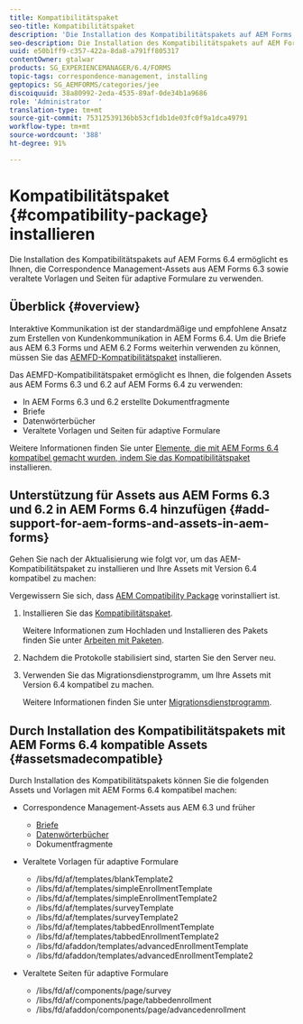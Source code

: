 ```yaml
---
title: Kompatibilitätspaket
seo-title: Kompatibilitätspaket
description: 'Die Installation des Kompatibilitätspakets auf AEM Forms 6.4 ermöglicht es Ihnen, die Correspondence Management-Assets aus AEM Forms 6.3 sowie veraltete Vorlagen und Seiten für adaptive Formulare zu verwenden. '
seo-description: Die Installation des Kompatibilitätspakets auf AEM Forms 6.4 ermöglicht es Ihnen, die Correspondence Management-Assets aus AEM Forms 6.3 sowie veraltete Vorlagen und Seiten für adaptive Formulare zu verwenden.
uuid: e50b1ff9-c357-422a-8da8-a791ff805317
contentOwner: gtalwar
products: SG_EXPERIENCEMANAGER/6.4/FORMS
topic-tags: correspondence-management, installing
geptopics: SG_AEMFORMS/categories/jee
discoiquuid: 38a80992-2eda-4535-89af-0de34b1a9686
role: 'Administrator  '
translation-type: tm+mt
source-git-commit: 75312539136bb53cf1db1de03fc0f9a1dca49791
workflow-type: tm+mt
source-wordcount: '388'
ht-degree: 91%

---
```



# Kompatibilitätspaket {#compatibility-package} installieren

Die Installation des Kompatibilitätspakets auf AEM Forms 6.4 ermöglicht es Ihnen, die Correspondence Management-Assets aus AEM Forms 6.3 sowie veraltete Vorlagen und Seiten für adaptive Formulare zu verwenden.

## Überblick {#overview}

Interaktive Kommunikation ist der standardmäßige und empfohlene Ansatz zum Erstellen von Kundenkommunikation in AEM Forms 6.4. Um die Briefe aus AEM 6.3 Forms und AEM 6.2 Forms weiterhin verwenden zu können, müssen Sie das [AEMFD-Kompatibilitätspaket](https://www.adobeaemcloud.com/content/marketplace/marketplaceProxy.html?packagePath=/content/companies/public/adobe/packages/cq640/fd/AEM-FORMS-6.4-COMPAT) installieren.

Das AEMFD-Kompatibilitätspaket ermöglicht es Ihnen, die folgenden Assets aus AEM Forms 6.3 und 6.2 auf AEM Forms 6.4 zu verwenden:

* In AEM Forms 6.3 und 6.2 erstellte Dokumentfragmente
* Briefe
* Datenwörterbücher
* Veraltete Vorlagen und Seiten für adaptive Formulare

Weitere Informationen finden Sie unter [Elemente, die mit AEM Forms 6.4 kompatibel gemacht wurden, indem Sie das Kompatibilitätspaket](/help/forms/using/compatibility-package.md#assetsmadecompatible) installieren.

## Unterstützung für Assets aus AEM Forms 6.3 und 6.2 in AEM Forms 6.4 hinzufügen {#add-support-for-aem-forms-and-assets-in-aem-forms}

Gehen Sie nach der Aktualisierung wie folgt vor, um das AEM-Kompatibilitätspaket zu installieren und Ihre Assets mit Version 6.4 kompatibel zu machen:

Vergewissern Sie sich, dass [AEM Compatibility Package](/help/sites-deploying/backward-compatibility.md) vorinstalliert ist.

1. Installieren Sie das [Kompatibilitätspaket](https://www.adobeaemcloud.com/content/marketplace/marketplaceProxy.html?packagePath=/content/companies/public/adobe/packages/cq640/fd/AEM-FORMS-6.4-COMPAT).

   Weitere Informationen zum Hochladen und Installieren des Pakets finden Sie unter [Arbeiten mit Paketen](/help/sites-administering/package-manager.md).

1. Nachdem die Protokolle stabilisiert sind, starten Sie den Server neu.
1. Verwenden Sie das Migrationsdienstprogramm, um Ihre Assets mit Version 6.4 kompatibel zu machen.

   Weitere Informationen finden Sie unter [Migrationsdienstprogramm](/help/forms/using/migration-utility.md).

## Durch Installation des Kompatibilitätspakets mit AEM Forms 6.4 kompatible Assets {#assetsmadecompatible}

Durch Installation des Kompatibilitätspakets können Sie die folgenden Assets und Vorlagen mit AEM Forms 6.4 kompatibel machen:

* Correspondence Management-Assets aus AEM 6.3 und früher

   * [Briefe](/help/forms/using/create-letter.md)
   * [Datenwörterbücher](/help/forms/using/data-dictionary.md)
   * Dokumentfragmente

* Veraltete Vorlagen für adaptive Formulare

   * /libs/fd/af/templates/blankTemplate2
   * /libs/fd/af/templates/simpleEnrollmentTemplate
   * /libs/fd/af/templates/simpleEnrollmentTemplate2
   * /libs/fd/af/templates/surveyTemplate
   * /libs/fd/af/templates/surveyTemplate2
   * /libs/fd/af/templates/tabbedEnrollmentTemplate
   * /libs/fd/af/templates/tabbedEnrollmentTemplate2
   * /libs/fd/afaddon/templates/advancedEnrollmentTemplate
   * /libs/fd/afaddon/templates/advancedEnrollmentTemplate2

* Veraltete Seiten für adaptive Formulare

   * /libs/fd/af/components/page/survey
   * /libs/fd/af/components/page/tabbedenrollment
   * /libs/fd/afaddon/components/page/advancedenrollment

